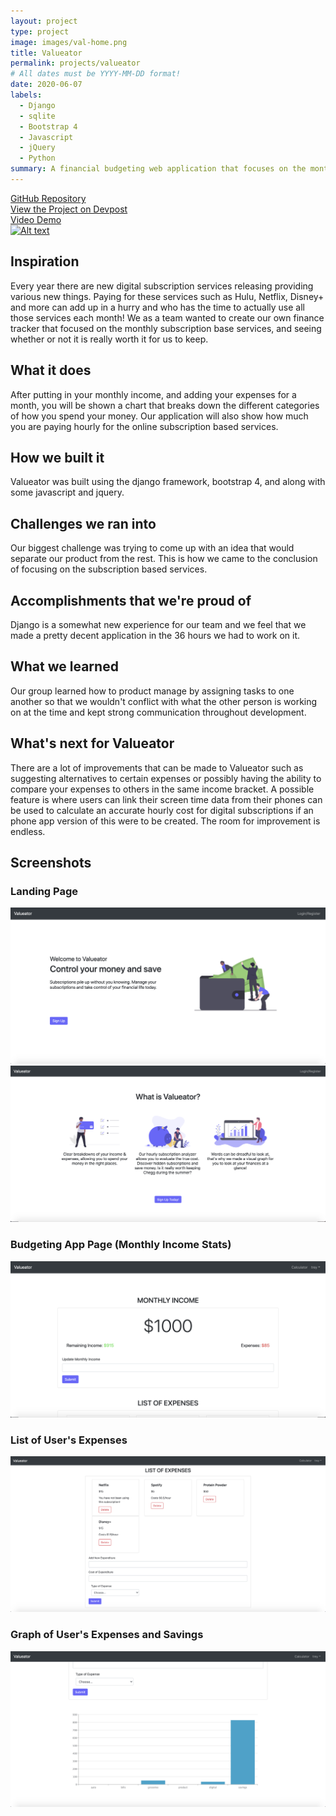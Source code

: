 ```yaml
---
layout: project
type: project
image: images/val-home.png
title: Valueator
permalink: projects/valueator
# All dates must be YYYY-MM-DD format!
date: 2020-06-07
labels:
  - Django
  - sqlite
  - Bootstrap 4
  - Javascript
  - jQuery
  - Python
summary: A financial budgeting web application that focuses on the monthly subscription base services, and seeing whether or not it is really worth keeping. This app was submitted for the Hack the Northeast Hackathon hosted on June 5- June 7, 2020.
---
```


[GitHub Repository](https://github.com/trey-sumida/Valueator) <br/>
[View the Project on Devpost](https://devpost.com/software/valueator)<br/>
[Video Demo](https://www.youtube.com/watch?v=czIYX9DYL6A)<br/>
[![Alt text](https://img.youtube.com/vi/czIYX9DYL6A/0.jpg)](https://www.youtube.com/watch?v=czIYX9DYL6A)<br/>

## Inspiration
Every year there are new digital subscription services releasing providing various new things. Paying for these services such as Hulu, Netflix, Disney+ and more can add up in a hurry and who has the time to actually use all those services each month! We as a team wanted to create our own finance tracker that focused on the monthly subscription base services, and seeing whether or not it is really worth it for us to keep. 
## What it does
After putting in your monthly income, and adding your expenses for a month, you will be shown a chart that breaks down the different categories of how you spend your money. Our application will also show how much you are paying hourly for the online subscription based services.
## How we built it
Valueator was built using the django framework, bootstrap 4, and along with some javascript and jquery. 
## Challenges we ran into
Our biggest challenge was trying to come up with an idea that would separate our product from the rest. This is how we came to the conclusion of focusing on the subscription based services.
## Accomplishments that we're proud of
Django is a somewhat new experience for our team and we feel that we made a pretty decent application in the 36 hours we had to work on it.
## What we learned
Our group learned how to product manage by assigning tasks to one another so that we wouldn't conflict with what the other person is working on at the time and kept strong communication throughout development.
## What's next for Valueator
There are a lot of improvements that can be made to Valueator such as suggesting alternatives to certain expenses or possibly having the ability to compare your expenses to others in the same income bracket. A possible feature is where users can link their screen time data from their phones can be used to calculate an accurate hourly cost for digital subscriptions if an phone app version of this were to be created. The room for improvement is endless.
## Screenshots

### Landing Page
<img class="ui image" src="../images/val-home.png">
<img class="ui image" src="../images/val-home-2.png">

### Budgeting App Page (Monthly Income Stats)
<img class="ui image" src="../images/val-income.png">

### List of User's Expenses
<img class="ui image" src="../images/val-list.png">

### Graph of User's Expenses and Savings
<img class="ui image" src="../images/val-graph.png">

